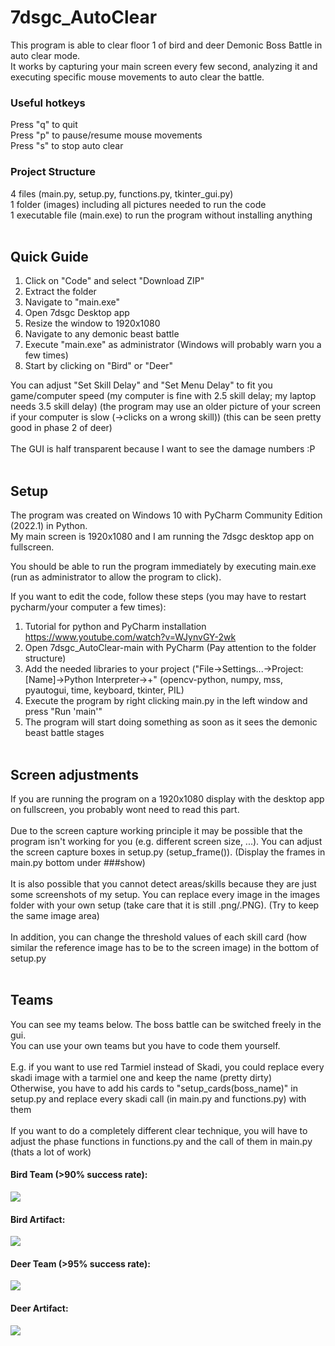 # 7dsgc_AutoClear
This program is able to clear floor 1 of bird and deer Demonic Boss Battle in auto clear mode. <br>
It works by capturing your main screen every few second, analyzing it and executing specific mouse movements to auto clear the battle.
<br>

### Useful hotkeys
Press "q" to quit <br>
Press "p" to pause/resume mouse movements <br>
Press "s" to stop auto clear
<br>

### Project Structure
4 files (main.py, setup.py, functions.py, tkinter_gui.py) <br>
1 folder (images) including all pictures needed to run the code<br>
1 executable file (main.exe) to run the program without installing anything
<br><br>


## Quick Guide
1. Click on "Code" and select "Download ZIP"
2. Extract the folder
3. Navigate to "main.exe"
4. Open 7dsgc Desktop app
5. Resize the window to 1920x1080
6. Navigate to any demonic beast battle
7. Execute "main.exe" as administrator (Windows will probably warn you a few times)
8. Start by clicking on "Bird" or "Deer"

You can adjust "Set Skill Delay" and "Set Menu Delay" to fit you game/computer speed (my computer is fine with 2.5 skill delay; my laptop needs 3.5 skill delay) (the program may use an older picture of your screen if your computer is slow (->clicks on a wrong skill)) (this can be seen pretty good in phase 2 of deer)<br><br>
The GUI is half transparent because I want to see the damage numbers :P
<br><br>


## Setup
The program was created on Windows 10 with PyCharm Community Edition (2022.1) in Python. <br>
My main screen is 1920x1080 and I am running the 7dsgc desktop app on fullscreen. <br>

You should be able to run the program immediately by executing main.exe (run as administrator to allow the program to click).

If you want to edit the code, follow these steps (you may have to restart pycharm/your computer a few times):
1. Tutorial for python and PyCharm installation https://www.youtube.com/watch?v=WJynvGY-2wk
2. Open 7dsgc_AutoClear-main with PyCharm (Pay attention to the folder structure)
3. Add the needed libraries to your project ("File->Settings...->Project: [Name]->Python Interpreter->+" (opencv-python, numpy, mss, pyautogui, time, keyboard, tkinter, PIL)
4. Execute the program by right clicking main.py in the left window and press "Run 'main'"
5. The program will start doing something as soon as it sees the demonic beast battle stages
<br><br>


## Screen adjustments
If you are running the program on a 1920x1080 display with the desktop app on fullscreen, you probably wont need to read this part. <br><br>
Due to the screen capture working principle it may be possible that the program isn't working for you (e.g. different screen size, ...). You can adjust the screen capture boxes in setup.py (setup_frame()). (Display the frames in main.py bottom under ###show) <br><br>
It is also possible that you cannot detect areas/skills because they are just some screenshots of my setup. You can replace every image in the images folder with your own setup (take care that it is still .png/.PNG). (Try to keep the same image area) <br><br>
In addition, you can change the threshold values of each skill card (how similar the reference image has to be to the screen image) in the bottom of setup.py
<br><br>


## Teams
You can see my teams below. The boss battle can be switched freely in the gui.<br>
You can use your own teams but you have to code them yourself. <br><br>
E.g. if you want to use red Tarmiel instead of Skadi, you could replace every skadi image with a tarmiel one and keep the name (pretty dirty)<br>
Otherwise, you have to add his cards to "setup_cards(boss_name)" in setup.py and replace every skadi call (in main.py and functions.py) with them <br><br>
If you want to do a completely different clear technique, you will have to adjust the phase functions in functions.py and the call of them in main.py (thats a lot of work)
<br>
#### Bird Team (>90% success rate):
![](/readme_images/bird_team.PNG)
#### Bird Artifact:
![](/readme_images/bird_artifact.PNG)

#### Deer Team (>95% success rate):
![](/readme_images/deer_team.PNG)
#### Deer Artifact:
![](/readme_images/deer_artifact.PNG)
